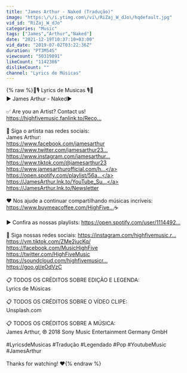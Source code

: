 ```yaml
---
title: "James Arthur - Naked (Tradução)"
image: "https:\/\/i.ytimg.com\/vi\/RiZaj_W_dJo\/hqdefault.jpg"
vid_id: "RiZaj_W_dJo"
categories: "Music"
tags: ["James","Arthur","Naked"]
date: "2021-12-19T10:37:10+03:00"
vid_date: "2019-07-02T03:22:36Z"
duration: "PT3M54S"
viewcount: "50319891"
likeCount: "1142386"
dislikeCount: ""
channel: "Lyrics de Músicas"
---
```

{% raw %}🎼🎙️ Lyrics de Musicas 🎙️🎼<br />▶️ James Arthur - Naked▶️<br /><br />✅ Are you an Artist? Contact us!<br /><a rel="nofollow" target="blank" href="https://highfivemusic.fanlink.to/Reco...​">https://highfivemusic.fanlink.to/Reco...​</a> <br /><br />👤 Siga o artista nas redes sociais:<br />James Arthur: <br /><a rel="nofollow" target="blank" href="https://www.facebook.com/jamesarthur​​​​​">https://www.facebook.com/jamesarthur​​​​​</a><br /><a rel="nofollow" target="blank" href="https://www.twitter.com/jamesarthur23...​">https://www.twitter.com/jamesarthur23...​</a><br /><a rel="nofollow" target="blank" href="https://www.instagram.com/jamesarthur...​">https://www.instagram.com/jamesarthur...​</a><br /><a rel="nofollow" target="blank" href="https://www.tiktok.com/@jamesarthur23​​">https://www.tiktok.com/@jamesarthur23​​</a><br /><a rel="nofollow" target="blank" href="https://www.jamesarthurofficial.com/h​...">https://www.jamesarthurofficial.com/h​...</a><br /><a rel="nofollow" target="blank" href="https://open.spotify.com/playlist/56a​...">https://open.spotify.com/playlist/56a​...</a><br /><a rel="nofollow" target="blank" href="https://JamesArthur.lnk.to/YouTube_Su​...">https://JamesArthur.lnk.to/YouTube_Su​...</a><br /><a rel="nofollow" target="blank" href="https://JamesArthur.lnk.to/Newsletter​​">https://JamesArthur.lnk.to/Newsletter​​</a> <br /><br />❤️ Nos ajude a continuar compartilhando músicas incríveis:<br /><a rel="nofollow" target="blank" href="https://www.buymeacoffee.com/HighFive...​">https://www.buymeacoffee.com/HighFive...​</a> ☕<br /><br />▶️ Confira as nossas playlists: <a rel="nofollow" target="blank" href="https://open.spotify.com/user/1114492...​">https://open.spotify.com/user/1114492...​</a><br /><br />🔗 Siga nossas redes sociais: <a rel="nofollow" target="blank" href="https://instagram.com/highfivemusic.r...​">https://instagram.com/highfivemusic.r...​</a><br /><a rel="nofollow" target="blank" href="https://vm.tiktok.com/ZMe2jucKq/​​​​​​">https://vm.tiktok.com/ZMe2jucKq/​​​​​​</a><br /><a rel="nofollow" target="blank" href="https://facebook.com/MusicHighFive​​​​​​">https://facebook.com/MusicHighFive​​​​​​</a><br /><a rel="nofollow" target="blank" href="https://twitter.com/HighFiveMusic​​​​​​">https://twitter.com/HighFiveMusic​​​​​​</a><br /><a rel="nofollow" target="blank" href="https://soundcloud.com/highfivemusicr...​">https://soundcloud.com/highfivemusicr...​</a><br /><a rel="nofollow" target="blank" href="https://goo.gl/eOdVzC​​​​​​">https://goo.gl/eOdVzC​​​​​​</a><br /><br />📋 TODOS OS CRÉDITOS SOBRE EDIÇÃO E LEGENDA:<br />Lyrics de Músicas<br /><br />📋 TODOS OS CRÉDITOS SOBRE O VÍDEO CLIPE:<br />Unsplash.com<br /><br />📋 TODOS OS CRÉDITOS SOBRE A MÚSICA:<br />James Arthur, ℗ 2018 Sony Music Entertainment Germany GmbH<br /><br />#LyricsdeMusicas​​​​​​ #Tradução​​​​​​ #Legendado​​​​​​ #Pop​​​​​​​​​​​​ #YoutubeMusic​​​​​​ #JamesArthur​ <br /><br />Thanks for watching! ❤{% endraw %}

